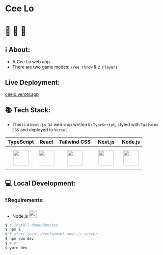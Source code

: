 # Cee Lo

# 🎲 🎲 🎲

## ℹ️ About:

- A Cee Lo web app
- There are two game modes: `Free Throw` & `2 Players`

## Live Deployment:

[ceelo.vercel.app](https://ceelo.vercel.app/)

## 📚 Tech Stack:

- This is a `Next.js 14` web-app written in `TypeScript`, styled with `Tailwind CSS` and deployed to `Vercel`.

|                                        TypeScript                                        |                                         React                                         |                                         Tailwind CSS                                         |                                                              Next.js                                                               |                                          Node.js                                          |
| :--------------------------------------------------------------------------------------: | :-----------------------------------------------------------------------------------: | :------------------------------------------------------------------------------------------: | :--------------------------------------------------------------------------------------------------------------------------------: | :---------------------------------------------------------------------------------------: |
| <img src="https://cdn.worldvectorlogo.com/logos/typescript.svg" width="50" height="50"/> | <img src="https://cdn.worldvectorlogo.com/logos/react-2.svg" width="50" height="50"/> | <img src="https://cdn.worldvectorlogo.com/logos/tailwind-css-2.svg" width="50" height="50"/> | <img src="https://cdn.worldvectorlogo.com/logos/next-js.svg" style="background-color:white;padding:10px;" width="50" height="50"/> | <img src="https://cdn.worldvectorlogo.com/logos/nodejs-icon.svg" width="50" height="50"/> |

## 💻 Local Development:

### ❗️ Requirements:

- Node.js <img src="https://cdn.worldvectorlogo.com/logos/nodejs-icon.svg" width="25" height="25"/>

```bash
$ # install dependencies
$ npm i
$ # start local development node.js server
$ npm run dev
$ # or
$ yarn dev
```

<!-- This is a [Next.js](https://nextjs.org/) project bootstrapped with [`create-next-app`](https://github.com/vercel/next.js/tree/canary/packages/create-next-app).

## Getting Started

First, run the development server:

```bash
npm run dev
# or
yarn dev
# or
pnpm dev
# or
bun dev
```

Open [http://localhost:3000](http://localhost:3000) with your browser to see the result.

You can start editing the page by modifying `app/page.tsx`. The page auto-updates as you edit the file.

This project uses [`next/font`](https://nextjs.org/docs/basic-features/font-optimization) to automatically optimize and load Inter, a custom Google Font.

## Learn More

To learn more about Next.js, take a look at the following resources:

- [Next.js Documentation](https://nextjs.org/docs) - learn about Next.js features and API.
- [Learn Next.js](https://nextjs.org/learn) - an interactive Next.js tutorial.

You can check out [the Next.js GitHub repository](https://github.com/vercel/next.js/) - your feedback and contributions are welcome!

## Deploy on Vercel

The easiest way to deploy your Next.js app is to use the [Vercel Platform](https://vercel.com/new?utm_medium=default-template&filter=next.js&utm_source=create-next-app&utm_campaign=create-next-app-readme) from the creators of Next.js.

Check out our [Next.js deployment documentation](https://nextjs.org/docs/deployment) for more details. -->
